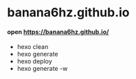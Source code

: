 
# banana6hz.github.io	


 #### open https://banana6hz.github.io/	

 * hexo clean 	
* hexo generate	
* hexo deploy	
* hexo generate -w
